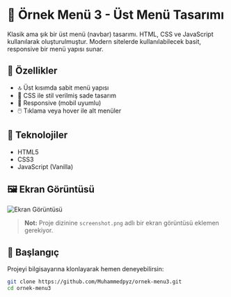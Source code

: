 # 📁 Örnek Menü 3 - Üst Menü Tasarımı

Klasik ama şık bir üst menü (navbar) tasarımı. HTML, CSS ve JavaScript kullanılarak oluşturulmuştur. Modern sitelerde kullanılabilecek basit, responsive bir menü yapısı sunar.

## 🎯 Özellikler

- 🔝 Üst kısımda sabit menü yapısı
- 🎨 CSS ile stil verilmiş sade tasarım
- 📱 Responsive (mobil uyumlu)
- 🖱️ Tıklama veya hover ile alt menüler

## 🧪 Teknolojiler

- HTML5
- CSS3
- JavaScript (Vanilla)

## 🖼️ Ekran Görüntüsü

![Ekran Görüntüsü](https://github.com/Muhammedpyz/ornek-menu3/raw/main/screenshot.png)

> **Not:** Proje dizinine `screenshot.png` adlı bir ekran görüntüsü eklemen gerekiyor.

## 🚀 Başlangıç

Projeyi bilgisayarına klonlayarak hemen deneyebilirsin:

```bash
git clone https://github.com/Muhammedpyz/ornek-menu3.git
cd ornek-menu3
